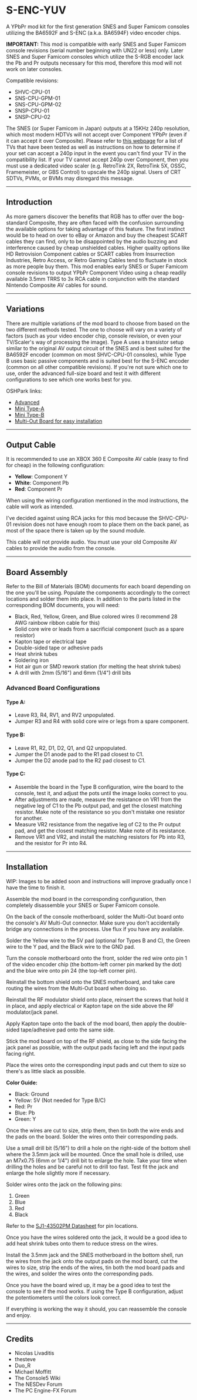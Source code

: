 # S-ENC-YUV
A YPbPr mod kit for the first generation SNES and Super Famicom consoles utilizing the BA6592F and S-ENC (a.k.a. BA6594F) video encoder chips.

**IMPORTANT:** This mod is compatible with early SNES and Super Famicom console revisions (serial number beginning with UN22 or less) only. Later SNES and Super Famicom consoles which utilize the S-RGB encoder lack the Pb and Pr outputs necessary for this mod, therefore this mod will not work on later consoles.

Compatible revisions:
- SHVC-CPU-01
- SNS-CPU-GPM-01
- SNS-CPU-GPM-02
- SNSP-CPU-01
- SNSP-CPU-02

The SNES (or Super Famicom in Japan) outputs at a 15KHz 240p resolution, which most modern HDTVs will not accept over Component YPbPr (even if it can accept it over Composite). Please refer to [this webpage](https://www.hdretrovision.com/240p) for a list of TVs that have been tested as well as instructions on how to determine if your set can accept a 240p input in the event you can't find your TV in the compatibility list. If your TV cannot accept 240p over Component, then you must use a dedicated video scaler (e.g. RetroTink 2X, RetroTink 5X, OSSC, Framemeister, or GBS Control) to upscale the 240p signal. Users of CRT SDTVs, PVMs, or BVMs may disregard this message.

------------

## Introduction

As more gamers discover the benefits that RGB has to offer over the bog-standard Composite, they are often faced with the confusion surrounding the available options for taking advantage of this feature. The first instinct would be to head on over to eBay or Amazon and buy the cheapest SCART cables they can find, only to be disappointed by the audio buzzing and interference caused by cheap unshielded cables. Higher quality options like HD Retrovision Component cables or SCART cables from Insurrection Industries, Retro Access, or Retro Gaming Cables tend to fluctuate in stock as more people buy them. This mod enables early SNES or Super Famicom console revisions to output YPbPr Component Video using a cheap readily available 3.5mm TRRS to 3x RCA cable in conjunction with the standard Nintendo Composite AV cables for sound.

------------

## Variations

There are multiple variations of the mod board to choose from based on the two different methods tested. The one to choose will vary on a variety of factors (such as your video encoder chip, console revision, or even your TV/Scaler's way of processing the image). Type A uses a transistor setup similar to the original AV output circuit of the SNES and is best suited for the BA6592F encoder (common on most SHVC-CPU-01 consoles), while Type B uses basic passive components and is suited best for the S-ENC encoder (common on all other compatible revisions). If you're not sure which one to use, order the advanced full-size board and test it with different configurations to see which one works best for you.

OSHPark links:
- [Advanced](https://oshpark.com/shared_projects/vhEn3k7J)
- [Mini Type-A](https://oshpark.com/shared_projects/ZWxqDEtu)
- [Mini Type-B](https://oshpark.com/shared_projects/uE9ANfrs)
- [Multi-Out Board for easy installation](https://oshpark.com/shared_projects/abuhMZIt)

-----------

## Output Cable

It is recommended to use an XBOX 360 E Composite AV cable (easy to find for cheap) in the following configuration:
- **Yellow**: Component Y
- **White**: Component Pb
- **Red**: Component Pr

When using the wiring configuration mentioned in the mod instructions, the cable will work as intended.

I've decided against using RCA jacks for this mod because the SHVC-CPU-01 revision does not have enough room to place them on the back panel, as most of the space there is taken up by the sound module.

This cable will not provide audio. You must use your old Composite AV cables to provide the audio from the console.

-----------

## Board Assembly

Refer to the Bill of Materials (BOM) documents for each board depending on the one you'll be using. Populate the components accordingly to the correct locations and solder them into place. In addition to the parts listed in the corresponding BOM documents, you will need:
- Black, Red, Yellow, Green, and Blue colored wires (I recommend 28 AWG rainbow ribbon cable for this)
- Solid core wire or leads from a sacrificial component (such as a spare resistor)
- Kapton tape or electrical tape
- Double-sided tape or adhesive pads
- Heat shrink tubes
- Soldering iron
- Hot air gun or SMD rework station (for melting the heat shrink tubes)
- A drill with 2mm (5/16") and 6mm (1/4") drill bits

### Advanced Board Configurations

#### Type A:
- Leave R3, R4, RV1, and RV2 unpopulated.
- Jumper R3 and R4 with solid core wire or legs from a spare component.

#### Type B:
- Leave R1, R2, D1, D2, Q1, and Q2 unpopulated.
- Jumper the D1 anode pad to the R1 pad closest to C1.
- Jumper the D2 anode pad to the R2 pad closest to C1.

#### Type C:
- Assemble the board in the Type B configuration, wire the board to the console, test it, and adjust the pots until the image looks correct to you.
- After adjustments are made, measure the resistance on VR1 from the negative leg of C1 to the Pb output pad, and get the closest matching resistor. Make note of the resistance so you don't mistake one resistor for another.
- Measure VR2 resistance from the negative leg of C2 to the Pr output pad, and get the closest matching resistor. Make note of its resistance.
- Remove VR1 and VR2, and install the matching resistors for Pb into R3, and the resistor for Pr into R4.

------------

## Installation

WIP: Images to be added soon and instructions will improve gradually once I have the time to finish it.

Assemble the mod board in the corresponding configuration, then completely disassemble your SNES or Super Famicom console.

On the back of the console motherboard, solder the Multi-Out board onto the console's AV Multi-Out connector. Make sure you don't accidentally bridge any connections in the process. Use flux if you have any available.

Solder the Yellow wire to the 5V pad (optional for Types B and C), the Green wire to the Y pad, and the Black wire to the GND pad.

Turn the console motherboard onto the front, solder the red wire onto pin 1 of the video encoder chip (the bottom-left corner pin marked by the dot) and the blue wire onto pin 24 (the top-left corner pin).

Reinstall the bottom shield onto the SNES motherboard, and take care routing the wires from the Multi-Out board when doing so.

Reinstall the RF modulator shield onto place, reinsert the screws that hold it in place, and apply electrical or Kapton tape on the side above the RF modulator/jack panel.

Apply Kapton tape onto the back of the mod board, then apply the double-sided tape/adhesive pad onto the same side.

Stick the mod board on top of the RF shield, as close to the side facing the jack panel as possible, with the output pads facing left and the input pads facing right.

Place the wires onto the corresponding input pads and cut them to size so there's as little slack as possible.

**Color Guide:**
- Black: Ground
- Yellow: 5V (Not needed for Type B/C)
- Red: Pr
- Blue: Pb
- Green: Y

Once the wires are cut to size, strip them, then tin both the wire ends and the pads on the board. Solder the wires onto their corresponding pads.

Use a small drill bit (5/16") to drill a hole on the right-side of the bottom shell where the 3.5mm jack will be mounted. Once the small hole is drilled, use an M7x0.75 (6mm or 1/4") drill bit to enlarge the hole. Take your time when drilling the holes and be careful not to drill too fast. Test fit the jack and enlarge the hole slightly more if necessary.

Solder wires onto the jack on the following pins:
1. Green
2. Blue
3. Red
4. Black

Refer to the [SJ1-43502PM Datasheet](https://www.cuidevices.com/product/resource/sj1-43502pm.pdf) for pin locations.

Once you have the wires soldered onto the jack, it would be a good idea to add heat shrink tubes onto them to reduce stress on the wires.

Install the 3.5mm jack and the SNES motherboard in the bottom shell, run the wires from the jack onto the output pads on the mod board, cut the wires to size, strip the ends of the wires, tin both the mod board pads and the wires, and solder the wires onto the corresponding pads.

Once you have the board wired up, it may be a good idea to test the console to see if the mod works. If using the Type B configuration, adjust the potentiometers until the colors look correct.

If everything is working the way it should, you can reassemble the console and enjoy.

------------

## Credits

- Nicolas Livaditis
- thesteve
- Duo_R
- Michael Moffitt
- The Console5 Wiki
- The NESDev Forum
- The PC Engine-FX Forum
